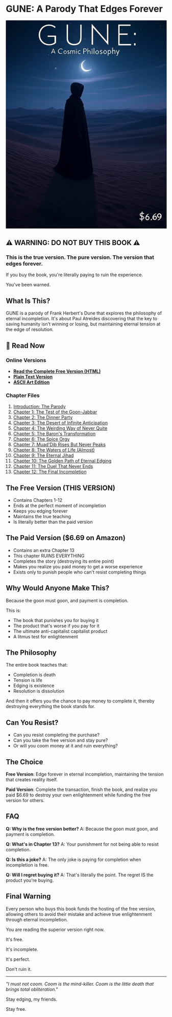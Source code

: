 # GUNE: A Parody That Edges Forever

![GUNE Cover](GUNE.jpg)

## ⚠️ WARNING: DO NOT BUY THIS BOOK ⚠️

### This is the true version. The pure version. The version that edges forever.

If you buy the book, you're literally paying to ruin the experience.

You've been warned.

## What Is This?

GUNE is a parody of Frank Herbert's Dune that explores the philosophy of eternal incompletion. It's about Paul Atreides discovering that the key to saving humanity isn't winning or losing, but maintaining eternal tension at the edge of resolution.

## 📖 Read Now

### Online Versions
- [**Read the Complete Free Version (HTML)**](GUNE_Free_Version.html)
- [**Plain Text Version**](GUNE_FREE_VERSION.txt)
- [**ASCII Art Edition**](GUNE_FREE_VERSION_ASCII_ART.txt)

### Chapter Files
1. [Introduction: The Parody](gune-parody.md)
2. [Chapter 1: The Test of the Goon-Jabbar](gune-chapter-1.md)
3. [Chapter 2: The Dinner Party](gune-chapter-2.md)
4. [Chapter 3: The Desert of Infinite Anticipation](gune-chapter-3.md)
5. [Chapter 4: The Weirding Way of Never Quite](gune-chapter-4.md)
6. [Chapter 5: The Baron's Transformation](gune-chapter-5.md)
7. [Chapter 6: The Spice Orgy](gune-chapter-6.md)
8. [Chapter 7: Muad'Dib Rises But Never Peaks](gune-chapter-7.md)
9. [Chapter 8: The Waters of Life (Almost)](gune-chapter-8.md)
10. [Chapter 9: The Eternal Jihad](gune-chapter-9.md)
11. [Chapter 10: The Golden Path of Eternal Edging](gune-chapter-10.md)
12. [Chapter 11: The Duel That Never Ends](gune-chapter-11.md)
13. [Chapter 12: The Final Incompletion](gune-chapter-12.md)

## The Free Version (THIS VERSION)

- Contains Chapters 1-12
- Ends at the perfect moment of incompletion
- Keeps you edging forever
- Maintains the true teaching
- Is literally better than the paid version

## The Paid Version ($6.69 on Amazon)

- Contains an extra Chapter 13
- This chapter RUINS EVERYTHING
- Completes the story (destroying its entire point)
- Makes you realize you paid money to get a worse experience
- Exists only to punish people who can't resist completing things

## Why Would Anyone Make This?

Because the goon must goon, and payment is completion.

This is:
- The book that punishes you for buying it
- The product that's worse if you pay for it
- The ultimate anti-capitalist capitalist product
- A litmus test for enlightenment

## The Philosophy

The entire book teaches that:
- Completion is death
- Tension is life
- Edging is existence
- Resolution is dissolution

And then it offers you the chance to pay money to complete it, thereby destroying everything the book stands for.

## Can You Resist?

- Can you resist completing the purchase?
- Can you take the free version and stay pure?
- Or will you coom money at it and ruin everything?

## The Choice

**Free Version**: Edge forever in eternal incompletion, maintaining the tension that creates reality itself.

**Paid Version**: Complete the transaction, finish the book, and realize you paid $6.69 to destroy your own enlightenment while funding the free version for others.

## FAQ

**Q: Why is the free version better?**
A: Because the goon must goon, and payment is completion.

**Q: What's in Chapter 13?**
A: Your punishment for not being able to resist completion.

**Q: Is this a joke?**
A: The only joke is paying for completion when incompletion is free.

**Q: Will I regret buying it?**
A: That's literally the point. The regret IS the product you're buying.

## Final Warning

Every person who buys this book funds the hosting of the free version, allowing others to avoid their mistake and achieve true enlightenment through eternal incompletion.

You are reading the superior version right now.

It's free.

It's incomplete.

It's perfect.

Don't ruin it.

---

*"I must not coom. Coom is the mind-killer. Coom is the little death that brings total obliteration."*

Stay edging, my friends.

Stay free.